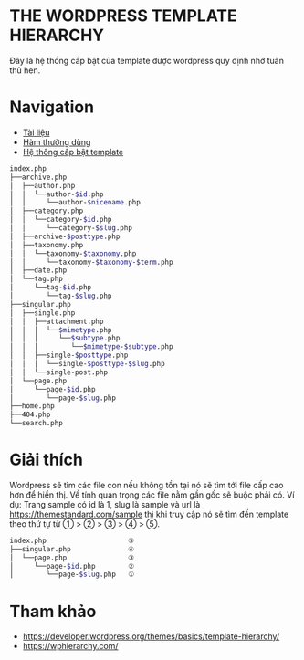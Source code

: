 # THE WORDPRESS TEMPLATE HIERARCHY
Đây là hệ thống cấp bật của template được wordpress quy định nhớ tuân thủ hen.

# Navigation
- [Tài liệu](https://phuquang.github.io/themestandard/)
- [Hàm thường dùng](https://phuquang.github.io/wordpress-functions)
- [Hệ thống cấp bật template](https://phuquang.github.io/wordpress-hierarchy)

```bash
index.php
├──archive.php
│  ├──author.php
│  │  └──author-$id.php
│  │     └──author-$nicename.php
│  ├──category.php
│  │  └──category-$id.php
│  │     └──category-$slug.php
│  ├──archive-$posttype.php
│  ├──taxonomy.php
│  │  └──taxonomy-$taxonomy.php
│  │     └──taxonomy-$taxonomy-$term.php
│  ├──date.php
│  └──tag.php
│     └──tag-$id.php
│        └──tag-$slug.php
├──singular.php
│  ├──single.php
│  │  ├──attachment.php
│  │  │  └──$mimetype.php
│  │  │     └──$subtype.php
│  │  │        └──$mimetype-$subtype.php
│  │  ├──single-$posttype.php
│  │  │  └──single-$posttype-$slug.php
│  │  └──single-post.php
│  └──page.php
│     └──page-$id.php
│        └──page-$slug.php
├──home.php
├──404.php
└──search.php
```

# Giải thích
Wordpress sẽ tìm các file con nếu không tồn tại nó sẽ tìm tới file cấp cao hơn để hiển thị.
Về tính quan trọng các file nằm gần gốc sẽ buộc phải có.
Ví dụ: Trang sample có id là 1, slug là sample và url là https://themestandard.com/sample thì khi truy cập nó sẽ tìm đến template theo thứ tự từ ① > ② > ③ > ④ > ⑤.
```bash
index.php                    ⑤
├──singular.php              ④
│  └──page.php               ③
│     └──page-$id.php        ②
│        └──page-$slug.php   ①
```

# Tham khảo
- https://developer.wordpress.org/themes/basics/template-hierarchy/
- https://wphierarchy.com/

